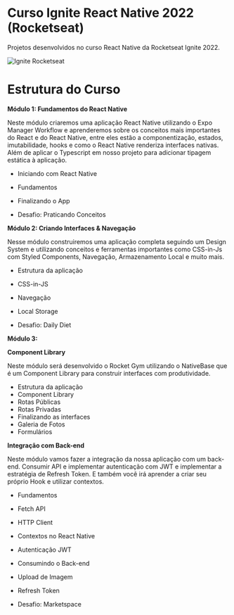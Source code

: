 # Curso Ignite React Native 2022 (Rocketseat)

Projetos desenvolvidos no curso React Native da Rocketseat Ignite 2022.

![Ignite Rocketseat](https://repository-images.githubusercontent.com/388559276/152b7163-d267-4e23-8e52-b4103af10299)

# Estrutura do Curso

**Módulo 1: Fundamentos do React Native**

Neste módulo criaremos uma aplicação React Native utilizando o Expo Manager Workflow e aprenderemos sobre os conceitos mais importantes do React e do React Native, entre eles estão a componentização, estados, imutabilidade, hooks e como o React Native renderiza interfaces nativas. Além de aplicar o Typescript em nosso projeto para adicionar tipagem estática à aplicação.

  - Iniciando com React Native
  - Fundamentos
  - Finalizando o App

  - Desafio: Praticando Conceitos


**Módulo 2: Criando Interfaces & Navegação**

Nesse módulo construiremos uma aplicação completa seguindo um Design System e utilizando conceitos e ferramentas importantes como CSS-in-Js com Styled Components, Navegação, Armazenamento Local e muito mais.

  - Estrutura da aplicação
  - CSS-in-JS
  - Navegação
  - Local Storage

  - Desafio: Daily Diet

**Módulo 3:**

**Component Library**

Neste módulo será desenvolvido o Rocket Gym utilizando o NativeBase que é um Component Library para construir interfaces com produtividade.

  - Estrutura da aplicação
  - Component Library
  - Rotas Públicas
  - Rotas Privadas
  - Finalizando as interfaces
  - Galeria de Fotos
  - Formulários

**Integração com Back-end**

Neste módulo vamos fazer a integração da nossa aplicação com um back-end. Consumir API e implementar autenticação com JWT e implementar a estratégia de Refresh Token. E também você irá aprender a criar seu próprio Hook e utilizar contextos.

  - Fundamentos
  - Fetch API
  - HTTP Client
  - Contextos no React Native
  - Autenticação JWT
  - Consumindo o Back-end
  - Upload de Imagem
  - Refresh Token

  - Desafio: Marketspace